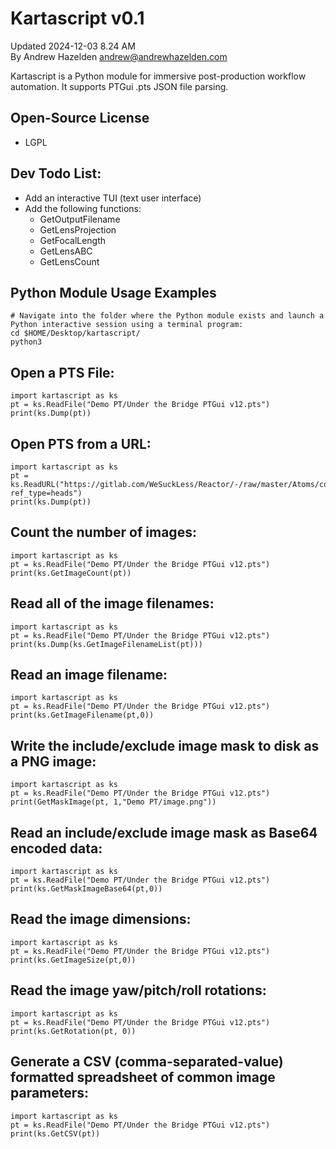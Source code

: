 # Kartascript v0.1 

Updated 2024-12-03 8.24 AM  
By Andrew Hazelden <andrew@andrewhazelden.com>  

Kartascript is a Python module for immersive post-production workflow automation. It supports PTGui .pts JSON file parsing.

## Open-Source License
- LGPL

## Dev Todo List:
- Add an interactive TUI (text user interface)
- Add the following functions:
	- GetOutputFilename
	- GetLensProjection
	- GetFocalLength
	- GetLensABC
	- GetLensCount

## Python Module Usage Examples

	# Navigate into the folder where the Python module exists and launch a Python interactive session using a terminal program:
	cd $HOME/Desktop/kartascript/
	python3

## Open a PTS File:

	import kartascript as ks
	pt = ks.ReadFile("Demo PT/Under the Bridge PTGui v12.pts")
	print(ks.Dump(pt))

## Open PTS from a URL:

	import kartascript as ks
	pt = ks.ReadURL("https://gitlab.com/WeSuckLess/Reactor/-/raw/master/Atoms/com.AndrewHazelden.KartaVP.PT/Comps/Kartaverse/PT/Demo%20PT/Samyang_8mm_v001.pts?ref_type=heads")
	print(ks.Dump(pt))

## Count the number of images:

	import kartascript as ks
	pt = ks.ReadFile("Demo PT/Under the Bridge PTGui v12.pts")
	print(ks.GetImageCount(pt))

## Read all of the image filenames:

	import kartascript as ks
	pt = ks.ReadFile("Demo PT/Under the Bridge PTGui v12.pts")
	print(ks.Dump(ks.GetImageFilenameList(pt)))

## Read an image filename:

	import kartascript as ks
	pt = ks.ReadFile("Demo PT/Under the Bridge PTGui v12.pts")
	print(ks.GetImageFilename(pt,0))

## Write the include/exclude image mask to disk as a PNG image:

	import kartascript as ks
	pt = ks.ReadFile("Demo PT/Under the Bridge PTGui v12.pts")
	print(GetMaskImage(pt, 1,"Demo PT/image.png"))

## Read an include/exclude image mask as Base64 encoded data:

	import kartascript as ks
	pt = ks.ReadFile("Demo PT/Under the Bridge PTGui v12.pts")
	print(ks.GetMaskImageBase64(pt,0))

## Read the image dimensions:

	import kartascript as ks
	pt = ks.ReadFile("Demo PT/Under the Bridge PTGui v12.pts")
	print(ks.GetImageSize(pt,0))

## Read the image yaw/pitch/roll rotations:

	import kartascript as ks
	pt = ks.ReadFile("Demo PT/Under the Bridge PTGui v12.pts")
	print(ks.GetRotation(pt, 0))

## Generate a CSV (comma-separated-value) formatted spreadsheet of common image parameters:

	import kartascript as ks
	pt = ks.ReadFile("Demo PT/Under the Bridge PTGui v12.pts")
	print(ks.GetCSV(pt))

